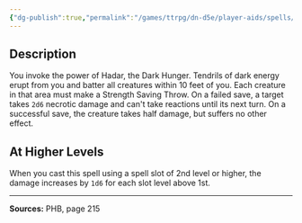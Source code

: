 ```yaml
---
{"dg-publish":true,"permalink":"/games/ttrpg/dn-d5e/player-aids/spells/level-1/arms-of-hadar/","tags":["TTRPG/DND/5e","verbal","somatic","Spell"],"noteIcon":""}
---
```



## Description
You invoke the power of Hadar, the Dark Hunger.
Tendrils of dark energy erupt from you and batter all creatures within 10 feet of you.
Each creature in that area must make a Strength Saving Throw.
On a failed save, a target takes `2d6` necrotic damage and can't take reactions until its next turn.
On a successful save, the creature takes half damage, but suffers no other effect.

## At Higher Levels
When you cast this spell using a spell slot of 2nd level or higher, the damage increases by `1d6` for each slot level above 1st.

---

**Sources:** PHB, page 215
